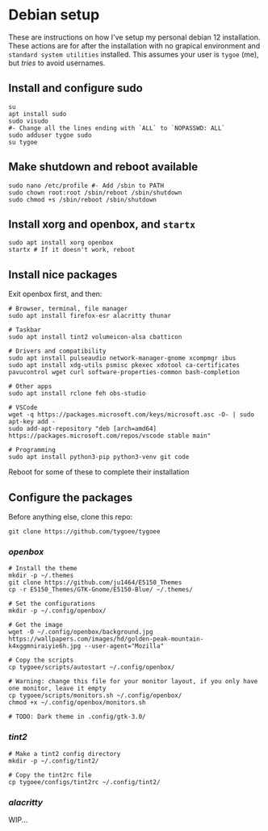 # Debian setup

These are instructions on how I've setup my personal debian 12 installation. These actions are for after the installation with no grapical environment and `standard system utilities` installed. This assumes your user is `tygoe` (me), but _tries_ to avoid usernames.

## Install and configure sudo

```shell
su
apt install sudo
sudo visudo
#- Change all the lines ending with `ALL` to `NOPASSWD: ALL`
sudo adduser tygoe sudo
su tygoe
```

## Make shutdown and reboot available

```shell
sudo nano /etc/profile #- Add /sbin to PATH
sudo chown root:root /sbin/reboot /sbin/shutdown
sudo chmod +s /sbin/reboot /sbin/shutdown
```

## Install xorg and openbox, and `startx`

```shell
sudo apt install xorg openbox
startx # If it doesn't work, reboot
```

## Install nice packages

Exit openbox first, and then:

```shell
# Browser, terminal, file manager
sudo apt install firefox-esr alacritty thunar

# Taskbar
sudo apt install tint2 volumeicon-alsa cbatticon

# Drivers and compatibility
sudo apt install pulseaudio network-manager-gnome xcompmgr ibus
sudo apt install xdg-utils psmisc pkexec xdotool ca-certificates pavucontrol wget curl software-properties-common bash-completion

# Other apps
sudo apt install rclone feh obs-studio

# VSCode
wget -q https://packages.microsoft.com/keys/microsoft.asc -O- | sudo apt-key add -
sudo add-apt-repository "deb [arch=amd64] https://packages.microsoft.com/repos/vscode stable main"

# Programming
sudo apt install python3-pip python3-venv git code
```

Reboot for some of these to complete their installation

## Configure the packages

Before anything else, clone this repo:

```shell
git clone https://github.com/tygoee/tygoee
```

### _openbox_

```shell
# Install the theme
mkdir -p ~/.themes
git clone https://github.com/ju1464/E5150_Themes
cp -r E5150_Themes/GTK-Gnome/E5150-Blue/ ~/.themes/

# Set the configurations
mkdir -p ~/.config/openbox/

# Get the image
wget -O ~/.config/openbox/background.jpg https://wallpapers.com/images/hd/golden-peak-mountain-k4xggmniraiyie6h.jpg --user-agent="Mozilla"

# Copy the scripts
cp tygoee/scripts/autostart ~/.config/openbox/

# Warning: change this file for your monitor layout, if you only have one monitor, leave it empty
cp tygoee/scripts/monitors.sh ~/.config/openbox/
chmod +x ~/.config/openbox/monitors.sh

# TODO: Dark theme in .config/gtk-3.0/
```

### _tint2_

```shell
# Make a tint2 config directory
mkdir -p ~/.config/tint2/

# Copy the tint2rc file
cp tygoee/configs/tint2rc ~/.config/tint2/
```

### _alacritty_

WIP...

<!-- How I installed from gnome-look.org:
mkdir -p ~/.themes/
curl -Lfs https://www.gnome-look.org/p/1330547/loadFiles | jq -r '.files | first.version as $v | .[] | select(.version == $v).url' | perl -pe 's/\%(\w\w)/chr hex $1/ge' | grep "E5150-Blue" | xargs wget
tar -xf E5150-Blue.tar.gz -C ~/.themes/
-->
